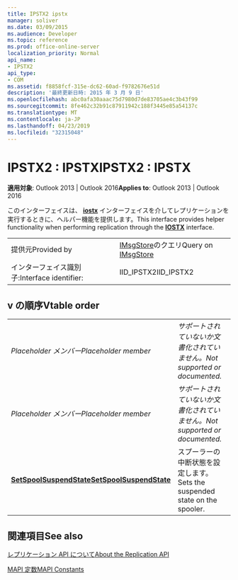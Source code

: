 ```yaml
---
title: IPSTX2 ipstx
manager: soliver
ms.date: 03/09/2015
ms.audience: Developer
ms.topic: reference
ms.prod: office-online-server
localization_priority: Normal
api_name:
- IPSTX2
api_type:
- COM
ms.assetid: f8858fcf-315e-dc62-60ad-f9782676e51d
description: '最終更新日時: 2015 年 3 月 9 日'
ms.openlocfilehash: abc0afa30aaac75d7980d7de83705ae4c3b43f99
ms.sourcegitcommit: 8fe462c32b91c87911942c188f3445e85a54137c
ms.translationtype: MT
ms.contentlocale: ja-JP
ms.lasthandoff: 04/23/2019
ms.locfileid: "32315048"
---
```

# <a name="ipstx2--ipstx"></a><span data-ttu-id="91aea-103">IPSTX2 : IPSTX</span><span class="sxs-lookup"><span data-stu-id="91aea-103">IPSTX2 : IPSTX</span></span>

  
  
<span data-ttu-id="91aea-104">**適用対象**: Outlook 2013 | Outlook 2016</span><span class="sxs-lookup"><span data-stu-id="91aea-104">**Applies to**: Outlook 2013 | Outlook 2016</span></span> 
  
<span data-ttu-id="91aea-105">このインターフェイスは、 **[iostx](iostxiunknown.md)** インターフェイスを介してレプリケーションを実行するときに、ヘルパー機能を提供します。</span><span class="sxs-lookup"><span data-stu-id="91aea-105">This interface provides helper functionality when performing replication through the **[IOSTX](iostxiunknown.md)** interface.</span></span> 
  
|||
|:-----|:-----|
|<span data-ttu-id="91aea-106">提供元</span><span class="sxs-lookup"><span data-stu-id="91aea-106">Provided by</span></span>  <br/> |<span data-ttu-id="91aea-107">[IMsgStore](imsgstoreimapiprop.md)のクエリ</span><span class="sxs-lookup"><span data-stu-id="91aea-107">Query on [IMsgStore](imsgstoreimapiprop.md)</span></span> <br/> |
|<span data-ttu-id="91aea-108">インターフェイス識別子:</span><span class="sxs-lookup"><span data-stu-id="91aea-108">Interface identifier:</span></span>  <br/> |<span data-ttu-id="91aea-109">IID_IPSTX2</span><span class="sxs-lookup"><span data-stu-id="91aea-109">IID_IPSTX2</span></span>  <br/> |
   
## <a name="vtable-order"></a><span data-ttu-id="91aea-110">v の順序</span><span class="sxs-lookup"><span data-stu-id="91aea-110">Vtable order</span></span>

|||
|:-----|:-----|
| <span data-ttu-id="91aea-111">*Placeholder メンバー*</span><span class="sxs-lookup"><span data-stu-id="91aea-111">*Placeholder member*</span></span>  <br/> | <span data-ttu-id="91aea-112">*サポートされていないか文書化されていません。*</span><span class="sxs-lookup"><span data-stu-id="91aea-112">*Not supported or documented.*</span></span>  <br/> |
| <span data-ttu-id="91aea-113">*Placeholder メンバー*</span><span class="sxs-lookup"><span data-stu-id="91aea-113">*Placeholder member*</span></span>  <br/> | <span data-ttu-id="91aea-114">*サポートされていないか文書化されていません。*</span><span class="sxs-lookup"><span data-stu-id="91aea-114">*Not supported or documented.*</span></span>  <br/> |
|<span data-ttu-id="91aea-115">**[SetSpoolSuspendState](ipstx2-setspoolsuspendstate.md)**</span><span class="sxs-lookup"><span data-stu-id="91aea-115">**[SetSpoolSuspendState](ipstx2-setspoolsuspendstate.md)**</span></span> <br/> |<span data-ttu-id="91aea-116">スプーラーの中断状態を設定します。</span><span class="sxs-lookup"><span data-stu-id="91aea-116">Sets the suspended state on the spooler.</span></span>  <br/> |
   
## <a name="see-also"></a><span data-ttu-id="91aea-117">関連項目</span><span class="sxs-lookup"><span data-stu-id="91aea-117">See also</span></span>



[<span data-ttu-id="91aea-118">レプリケーション API について</span><span class="sxs-lookup"><span data-stu-id="91aea-118">About the Replication API</span></span>](about-the-replication-api.md)
  
[<span data-ttu-id="91aea-119">MAPI 定数</span><span class="sxs-lookup"><span data-stu-id="91aea-119">MAPI Constants</span></span>](mapi-constants.md)

